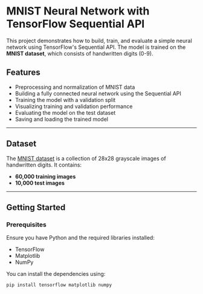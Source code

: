 # MNIST Neural Network with TensorFlow Sequential API

This project demonstrates how to build, train, and evaluate a simple neural network using TensorFlow's Sequential API. The model is trained on the **MNIST dataset**, which consists of handwritten digits (0-9).

## Features
- Preprocessing and normalization of MNIST data
- Building a fully connected neural network using the Sequential API
- Training the model with a validation split
- Visualizing training and validation performance
- Evaluating the model on the test dataset
- Saving and loading the trained model

---

## Dataset
The [MNIST dataset](http://yann.lecun.com/exdb/mnist/) is a collection of 28x28 grayscale images of handwritten digits. It contains:
- **60,000 training images**
- **10,000 test images**

---

## Getting Started

### Prerequisites
Ensure you have Python and the required libraries installed:
- TensorFlow
- Matplotlib
- NumPy

You can install the dependencies using:
```bash
pip install tensorflow matplotlib numpy

